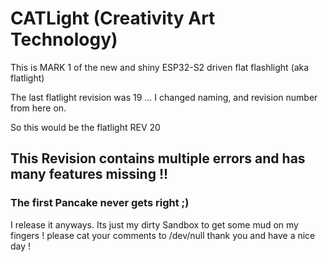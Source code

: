 # CATLight (Creativity Art Technology)

This is MARK 1 of the new and shiny ESP32-S2 driven flat flashlight (aka flatlight)

The last flatlight revision was 19 ... I changed naming, and revision number from here on.

So this would be the flatlight REV 20



## This Revision contains multiple errors and has many features missing !!

### The first Pancake never gets right ;)

I release it anyways. Its just my dirty Sandbox to get some mud on my fingers !
please cat your comments to /dev/null
thank you and have a nice day !
